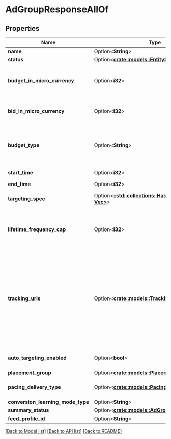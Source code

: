 # AdGroupResponseAllOf

## Properties

Name | Type | Description | Notes
------------ | ------------- | ------------- | -------------
**name** | Option<**String**> | Ad group name. | [optional]
**status** | Option<[**crate::models::EntityStatus**](EntityStatus.md)> | Ad group/entity status. | [optional]
**budget_in_micro_currency** | Option<**i32**> | Budget in micro currency. This field is **REQUIRED** for non-CBO (campaign budget optimization) campaigns.  A CBO campaign automatically generates ad group budgets from its campaign budget to maximize campaign outcome. A CBO campaign is limited to 70 or less ad groups. | [optional]
**bid_in_micro_currency** | Option<**i32**> | Bid price in micro currency. This field is **REQUIRED** for the following campaign objective_type/billable_event combinations: AWARENESS/IMPRESSION, CONSIDERATION/CLICKTHROUGH, CATALOG_SALES/CLICKTHROUGH, VIDEO_VIEW/VIDEO_V_50_MRC. | [optional]
**budget_type** | Option<**String**> | Budget type. If DAILY, an ad group's daily spend will not exceed the budget parameter value. If LIFETIME, the end_time parameter is **REQUIRED**, and the ad group spend is spread evenly between the ad group `start_time` and `end_time` range. A CBO campaign automatically generates ad group budgets from its campaign budget to maximize campaign outcome. | [optional]
**start_time** | Option<**i32**> | Ad group start time. Unix timestamp in seconds. Defaults to current time. | [optional]
**end_time** | Option<**i32**> | Ad group end time. Unix timestamp in seconds. | [optional]
**targeting_spec** | Option<[**::std::collections::HashMap<String, Vec<String>>**](array.md)> | Ad group targeting specification defining the ad group target audience. For example, '{\"APPTYPE\":[\"iphone\"], \"GENDER\":[\"male\"], \"LOCALE\":[\"en-US\"], \"LOCATION\":[\"501\"], \"AGE_BUCKET\":[\"25-34\"]}' | [optional]
**lifetime_frequency_cap** | Option<**i32**> | Set a limit to the number of times a promoted pin from this campaign can be impressed by a pinner within the past rolling 30 days. Only available for CPM (cost per mille (1000 impressions))  ad groups. A CPM ad group has an IMPRESSION <a href=\\\"/docs/redoc/#section/Billable-event\\\">billable_event</a> value. This field **REQUIRES** the `end_time` field. | [optional]
**tracking_urls** | Option<[**crate::models::TrackingUrls**](TrackingUrls.md)> | Third-party tracking URLs.<br> JSON object with the format: {\"<a href=\"https://developers.pinterest.com/docs/redoc/#section/Tracking-URL-event\">Tracking event enum</a>\":[URL string array],...}<br> For example: {\"impression\": [\"URL1\", \"URL2\"], \"click\": [\"URL1\", \"URL2\", \"URL3\"]}.<br>Up to three tracking URLs are supported for each event type. Tracking URLs set at the ad group or ad level can override those set at the campaign level. May be null. Pass in an empty object - {} - to remove tracking URLs.<br><br> For more information, see <a href=\"https://help.pinterest.com/en/business/article/third-party-and-dynamic-tracking\" target=\"_blank\">Third-party and dynamic tracking</a>. | [optional]
**auto_targeting_enabled** | Option<**bool**> | Enable auto-targeting for ad group. Also known as <a href=\"https://help.pinterest.com/en/business/article/expanded-targeting\" target=\"_blank\">\"expanded targeting\"</a>. | [optional]
**placement_group** | Option<[**crate::models::PlacementGroupType**](PlacementGroupType.md)> | <a href=\\\"/docs/redoc/#section/Placement-group\\\">Placement group</a>. | [optional]
**pacing_delivery_type** | Option<[**crate::models::PacingDeliveryType**](PacingDeliveryType.md)> | Pacing delivery type. With ACCELERATED, an ad group budget is spent as fast as possible. With STANDARD, an ad group budget is spent smoothly over a day. | [optional]
**conversion_learning_mode_type** | Option<**String**> | oCPM learn mode | [optional]
**summary_status** | Option<[**crate::models::AdGroupSummaryStatus**](AdGroupSummaryStatus.md)> | Ad group summary status. | [optional]
**feed_profile_id** | Option<**String**> | Feed Profile ID associated to the adgroup. | [optional]

[[Back to Model list]](../README.md#documentation-for-models) [[Back to API list]](../README.md#documentation-for-api-endpoints) [[Back to README]](../README.md)


